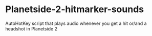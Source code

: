 # Planetside-2-hitmarker-sounds
AutoHotKey script that plays audio whenever you get a hit or/and a headshot in Planetside 2
